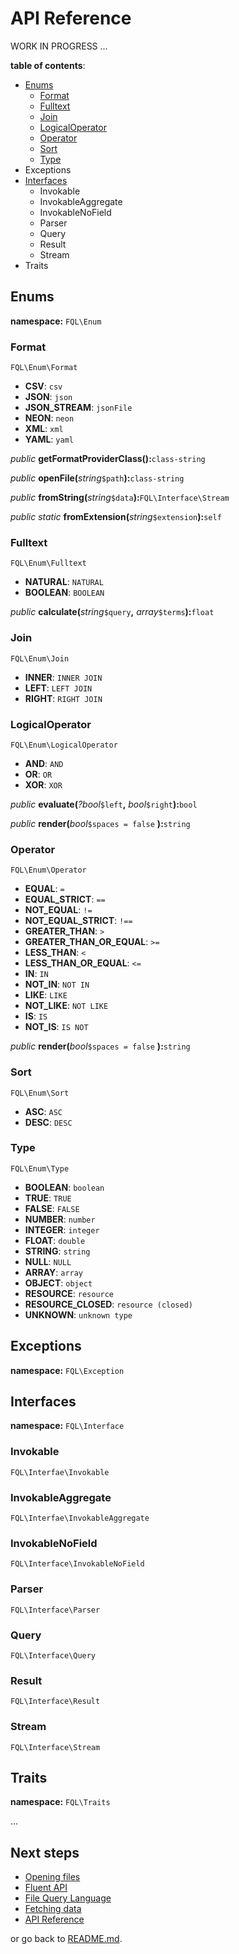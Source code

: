 # API Reference

WORK IN PROGRESS ...

**table of contents**:
- [Enums](#enums)
  - [Format](#format)
  - [Fulltext](#fulltext)
  - [Join](#join)
  - [LogicalOperator](#logicaloperator)
  - [Operator](#operator)
  - [Sort](#sort)
  - [Type](#type)
- Exceptions
- [Interfaces](#interfaces)
  - Invokable
  - InvokableAggregate
  - InvokableNoField
  - Parser
  - Query
  - Result
  - Stream
- Traits

## Enums

**namespace:** `FQL\Enum`

### Format

`FQL\Enum\Format`

- **CSV**: `csv`
- **JSON**: `json`
- **JSON_STREAM**: `jsonFile` 
- **NEON**: `neon`
- **XML**: `xml`
- **YAML**: `yaml`

_public_ **getFormatProviderClass():**`class-string`

_public_ **openFile(**_string_`$path`**):**`class-string`

_public_ **fromString(**_string_`$data`**):**`FQL\Interface\Stream`

_public_ _static_ **fromExtension(**_string_`$extension`**):**`self`

### Fulltext

`FQL\Enum\Fulltext`

- **NATURAL**: `NATURAL`
- **BOOLEAN**: `BOOLEAN`

_public_ **calculate(**_string_`$query`**,** _array_`$terms`**):**`float`

### Join

`FQL\Enum\Join`

- **INNER**: `INNER JOIN`
- **LEFT**: `LEFT JOIN`
- **RIGHT**: `RIGHT JOIN`

### LogicalOperator

`FQL\Enum\LogicalOperator`

- **AND**: `AND`
- **OR**: `OR`
- **XOR**: `XOR`

_public_ **evaluate(**_?bool_`$left`**,** _bool_`$right`**):**`bool`

_public_ **render(**_bool_`$spaces = false` **):**`string`

### Operator

`FQL\Enum\Operator`

- **EQUAL**: `=`
- **EQUAL_STRICT**: `==`
- **NOT_EQUAL**: `!=`
- **NOT_EQUAL_STRICT**: `!==`
- **GREATER_THAN**: `>`
- **GREATER_THAN_OR_EQUAL**: `>=`
- **LESS_THAN**: `<`
- **LESS_THAN_OR_EQUAL**: `<=`
- **IN**: `IN`
- **NOT_IN**: `NOT IN`
- **LIKE**: `LIKE`
- **NOT_LIKE**: `NOT LIKE`
- **IS**: `IS`
- **NOT_IS**: `IS NOT`

_public_ **render(**_bool_`$spaces = false` **):**`string`

### Sort

`FQL\Enum\Sort`

- **ASC**: `ASC`
- **DESC**: `DESC`

### Type

`FQL\Enum\Type`

- **BOOLEAN**: `boolean`
- **TRUE**: `TRUE`
- **FALSE**: `FALSE`
- **NUMBER**: `number`
- **INTEGER**: `integer`
- **FLOAT**: `double`
- **STRING**: `string`
- **NULL**: `NULL`
- **ARRAY**: `array`
- **OBJECT**: `object`
- **RESOURCE**: `resource`
- **RESOURCE_CLOSED**: `resource (closed)`
- **UNKNOWN**: `unknown type`

## Exceptions

**namespace:** `FQL\Exception`

## Interfaces

**namespace:** `FQL\Interface`

### Invokable

`FQL\Interfae\Invokable`

### InvokableAggregate

`FQL\Interfae\InvokableAggregate`

### InvokableNoField

`FQL\Interface\InvokableNoField`

### Parser

`FQL\Interface\Parser`

### Query

`FQL\Interface\Query`

### Result

`FQL\Interface\Result`

### Stream

`FQL\Interface\Stream`

## Traits

**namespace:** `FQL\Traits`

...

## Next steps

- [Opening files](opening-files.md)
- [Fluent API](fluent-api.md)
- [File Query Language](file-query-language.md)
- [Fetching data](fetching-data.md)
- [API Reference](api-reference.md)

or go back to [README.md](../README.md).


